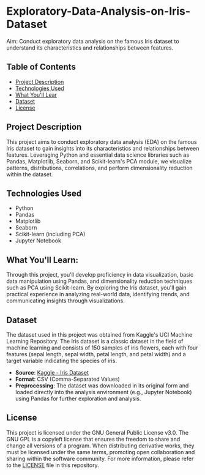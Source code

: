# Exploratory-Data-Analysis-on-Iris-Dataset
Aim: Conduct exploratory data analysis on the famous Iris dataset to understand its characteristics and relationships between features.

## Table of Contents
- [Project Description](#project-description)
- [Technologies Used](#technologies-used)
- [What You'll Lear](#what-you'll-learn)
- [Dataset](#dataset)
- [License](#license)

## Project Description
This project aims to conduct exploratory data analysis (EDA) on the famous Iris dataset to gain insights into its characteristics and relationships between features. Leveraging Python and essential data science libraries such as Pandas, Matplotlib, Seaborn, and Scikit-learn's PCA module, we visualize patterns, distributions, correlations, and perform dimensionality reduction within the dataset.

## Technologies Used
- Python
- Pandas
- Matplotlib
- Seaborn
- Scikit-learn (including PCA)
- Jupyter Notebook

## What You'll Learn:
Through this project, you'll develop proficiency in data visualization, basic data manipulation using Pandas, and dimensionality reduction techniques such as PCA using Scikit-learn. By exploring the Iris dataset, you'll gain practical experience in analyzing real-world data, identifying trends, and communicating insights through visualizations.

## Dataset
The dataset used in this project was obtained from Kaggle's UCI Machine Learning Repository. The Iris dataset is a classic dataset in the field of machine learning and consists of 150 samples of iris flowers, each with four features (sepal length, sepal width, petal length, and petal width) and a target variable indicating the species of iris.

- **Source**: [Kaggle - Iris Dataset](https://www.kaggle.com/datasets/uciml/iris)
- **Format**: CSV (Comma-Separated Values)
- **Preprocessing**: The dataset was downloaded in its original form and loaded directly into the analysis environment (e.g., Jupyter Notebook) using Pandas for further exploration and analysis.

## License
This project is licensed under the GNU General Public License v3.0. 
The GNU GPL is a copyleft license that ensures the freedom to share and change all versions of a program. When distributing derivative works, they must be licensed under the same terms, promoting open collaboration and sharing within the software community.
For more information, please refer to the [LICENSE](LICENSE) file in this repository.


